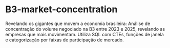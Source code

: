 # B3-market-concentration
Revelando os gigantes que movem a economia brasileira:  Análise de concentração do volume negociado na B3 entre 2023 e 2025, revelando as empresas que mais movimentam. Utiliza SQL com CTEs, funções de janela e categorização por faixas de participação de mercado.
